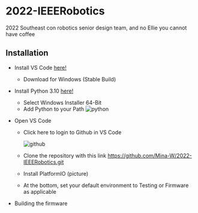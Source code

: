 # 2022-IEEERobotics
2022 Southeast con robotics senior design team, and no Ellie you cannot have coffee

## Installation
- Install VS Code [here!](https://code.visualstudio.com/)
	- Download for Windows (Stable Build)
- Install Python 3.10 [here!](https://www.python.org/downloads/release/python-3100/)
	- Select Windows Installer 64-Bit
	- Add Python to your Path ![python](https://user-images.githubusercontent.com/77407402/135941341-6948c616-9b2d-450d-abeb-81eefab125b0.png)
- Open VS Code
	- Click here to login to Github in VS Code
	
	 	![github](https://user-images.githubusercontent.com/77407402/135941339-197cfc96-9bb8-4b93-b85b-82dd0be3c8b3.png)

	- Clone the repository with this link https://github.com/Mina-W/2022-IEEERobotics.git
	- Install PlatformIO (picture)
	- At the bottom, set your default environment to Testing or Firmware as applicable

- Building the firmware
